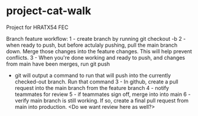 # project-cat-walk
Project for HRATX54 FEC

Branch feature workflow:
1 - create branch by running git checkout -b <new branchname>
2 - when ready to push, but before actulaly pushing, pull the main branch down. Merge those changes into the feature changes. This will help prevent conflicts.
3 - When you're done working and ready to push, and changes from main have been merges, run git push
  - git will output a command to run that will push into the currently checked-out branch. Run that command
3 - In github, create a pull request into the main branch from the feature branch
4 - notify teammates for review
5 - if teammates sign off, merge into into main
6 - verify main branch is still working. If so, create a final pull request from main into production. <Do we want review here as well?>
